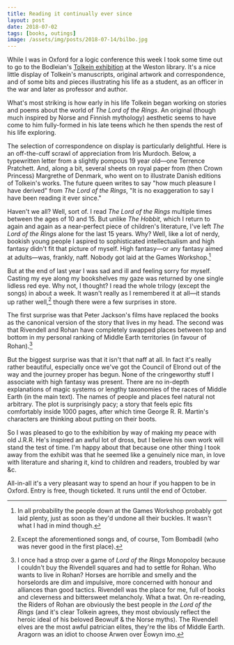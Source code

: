 ```yaml
---
title: Reading it continually ever since
layout: post
date: 2018-07-02
tags: [books, outings]
image: /assets/img/posts/2018-07-14/bilbo.jpg
---
```


While I was in Oxford for a logic conference this week I took some time out to go to the Bodleian's [Tolkein exhibition](https://tolkien.bodleian.ox.ac.uk/) at the Weston library. It's a nice little display of Tolkein's manuscripts, original artwork and correspondence, and of some bits and pieces illustrating his life as a student, as an officer in the war and later as professor and author.

What's most striking is how early in his life Tolkein began working on stories and poems about the world of *The Lord of the Rings*. An original (though much inspired by Norse and Finnish mythology) aesthetic seems to have come to him fully-formed in his late teens which he then spends the rest of his life exploring.

The selection of correspondence on display is particularly delightful. Here is an off-the-cuff scrawl of appreciation from Iris Murdoch. Below, a typewritten letter from a slightly pompous 19 year old&mdash;one Terrence Pratchett. And, along a bit, several sheets on royal paper from (then Crown Princess) Margrethe of Denmark, who went on to illustrate Danish editions of Tolkein's works. The future queen writes to say "how much pleasure I have derived" from *The Lord of the Rings*, "It is no exaggeration to say I have been reading it ever since."

Haven't we all? Well, sort of. I read *The Lord of the Rings* multiple times between the ages of 10 and 15. But unlike *The Hobbit*, which I return to again and again as a near-perfect piece of children's literature, I've left *The Lord of the Rings* alone for the last 15 years. Why? Well, like a lot of nerdy, bookish young people I aspired to sophisticated intellectualism and high fantasy didn't fit that picture of myself. High fantasy&mdash;or any fantasy aimed at adults&mdash;was, frankly, naff. Nobody got laid at the Games Workshop.[^1]

But at the end of last year I was sad and ill and feeling sorry for myself. Casting my eye along my bookshelves my gaze was returned by one single lidless red eye. Why not, I thought? I read the whole trilogy (except the songs) in about a week. It wasn't really as I remembered it at all&mdash;it stands up rather well,[^2] though there were a few surprises in store.

The first surprise was that Peter Jackson's films have replaced the books as the canonical version of the story that lives in my head. The second was that Rivendell and Rohan have completely swapped places between top and bottom in my personal ranking of Middle Earth territories (in favour of Rohan).[^3]

But the biggest surprise was that it isn't that naff at all. In fact it's really rather beautiful, especially once we've got the Council of Elrond out of the way and the journey proper has begun. None of the cringeworthy stuff I associate with high fantasy was present. There are no in-depth explanations of magic systems or lengthy taxonomies of the races of Middle Earth (in the main text). The names of people and places feel natural not arbitrary. The plot is surprisingly pacy; a story that feels epic fits comfortably inside 1000 pages, after which time George R. R. Martin's characters are thinking about putting on their boots.

So I was pleased to go to the exhibition by way of making my peace with old J.R.R. He's inspired an awful lot of dross, but I believe his own work will stand the test of time. I'm happy about that because one other thing I took away from the exhibit was that he seemed like a genuinely nice man, in love with literature and sharing it, kind to children and readers, troubled by war &c.

All-in-all it's a very pleasant way to spend an hour if you happen to be in Oxford. Entry is free, though ticketed. It runs until the end of October.

[^1]: In all probability the people down at the Games Workshop probably got laid plenty, just as soon as they'd undone all their buckles. It wasn't what I had in mind though.

[^2]: Except the aforementioned songs and, of course, Tom Bombadil (who was never good in the first place).

[^3]: I once had a strop over a game of *Lord of the Rings* Monopoloy because I couldn't buy the Rivendell squares and had to settle for Rohan. Who wants to live in Rohan? Horses are horrible and smelly and the horselords are dim and impulsive, more concerned with honour and alliances than good tactics. Rivendell was the place for me, full of books and cleverness and bittersweet melancholy. What a twat. On re-reading, the Riders of Rohan are obviously the best people in *the Lord of the Rings* (and it's clear Tolkein agrees, they most obviously reflect the heroic ideal of his beloved Beowulf & the Norse myths). The Rivendell elves are the most awful patrician elites, they're the libs of Middle Earth. Aragorn was an idiot to choose Arwen over Éowyn imo.
